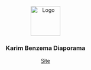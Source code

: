 
<div align="center">
    <img src="./resource/img/favicon.png" alt="Logo" width="80" height="80">
  <h3>Karim Benzema Diaporama</h3>
  <p>
    <a target="_blank" href="https://zougataga.github.io/benzema-diaporama/">Site</a> 
  </p>
</div>
